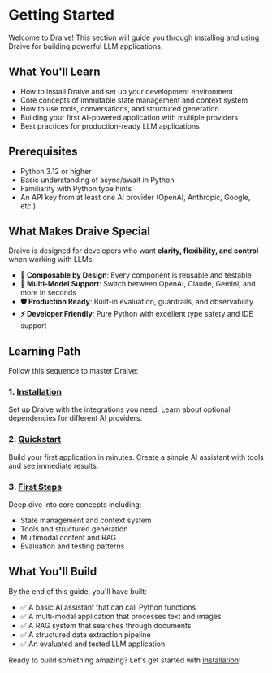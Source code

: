 # Getting Started

Welcome to Draive! This section will guide you through installing and using Draive for building powerful LLM applications.

## What You'll Learn

- How to install Draive and set up your development environment
- Core concepts of immutable state management and context system
- How to use tools, conversations, and structured generation
- Building your first AI-powered application with multiple providers
- Best practices for production-ready LLM applications

## Prerequisites

- Python 3.12 or higher
- Basic understanding of async/await in Python
- Familiarity with Python type hints
- An API key from at least one AI provider (OpenAI, Anthropic, Google, etc.)

## What Makes Draive Special

Draive is designed for developers who want **clarity, flexibility, and control** when working with LLMs:

- **🧱 Composable by Design**: Every component is reusable and testable
- **🔄 Multi-Model Support**: Switch between OpenAI, Claude, Gemini, and more in seconds
- **🛡️ Production Ready**: Built-in evaluation, guardrails, and observability
- **⚡ Developer Friendly**: Pure Python with excellent type safety and IDE support

## Learning Path

Follow this sequence to master Draive:

### 1. **[Installation](installation.md)**
Set up Draive with the integrations you need. Learn about optional dependencies for different AI providers.

### 2. **[Quickstart](quickstart.md)**
Build your first application in minutes. Create a simple AI assistant with tools and see immediate results.

### 3. **[First Steps](first-steps.md)**
Deep dive into core concepts including:
- State management and context system
- Tools and structured generation
- Multimodal content and RAG
- Evaluation and testing patterns

## What You'll Build

By the end of this guide, you'll have built:

- ✅ A basic AI assistant that can call Python functions
- ✅ A multi-modal application that processes text and images
- ✅ A RAG system that searches through documents
- ✅ A structured data extraction pipeline
- ✅ An evaluated and tested LLM application

Ready to build something amazing? Let's get started with [Installation](installation.md)!
